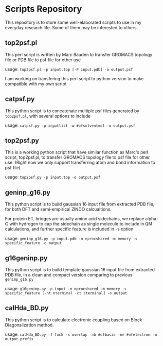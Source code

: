 # Scripts Repository
This repository is to store some well-elaborated scripts to use in my everyday research life. Some of them may be
interested to others.

## top2psf.pl
This perl script is written by Marc Baaden to transfer GROMACS topology file or PDB file to psf file for other use

usage: `top2psf.pl -p input.top [-P input.pdb] -o output.psf`

I am working on transfering this perl script to python version to make compatible with my own script

## catpsf.py
This python script is to concatenate multiple psf files generated by `top2psf.pl`, with several options to include

usage: `catpsf.py -p inputlist -w #ofsolventmol -o output.psf`

## top2psf.py
This is a working python script that have similar function as Marc's perl script, top2psf.pl, to transfer GROMACS topology file to psf file for
other use. (Right now we only support transferring atom and bond information to psf file)

usage: `top2psf.py -p input.top -o output.psf`

## geninp_g16.py
This python script is to build gaussian 16 input file from extracted PDB file, for both DFT and semi-empirical ZINDO
calcualtions. 

For protein ET, bridges are usually amino acid sidechains, we replace alpha-C with hydrogen to cap the sidechain as
single molecule to include in QM calculations, and further specific feature is included in -s option

usage: `geninp_g16.py -p input.pdb -n nprocshared -m memory -s specific_feature -o output` 

## g16geninp.py
This python script is to build template gaussian 16 input file from extracted PDB file, in a clean and compact version comparing to previous
`geninp_g16.py`

usage: `g16geninp.py -p input -n nprocshared -m memory -s specific_feature [-nt nterminal -ct cterminal] -o output`

## calHda_BD.py
This python script is to calculate electronic coupling based on Block Diagonalization method.

usage: `calHda_BD.py -f fock -s overlap -nb #ofbasis -ne #ofelectron -o output_prefix`
